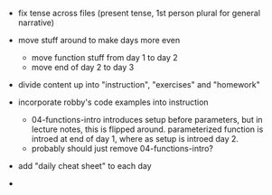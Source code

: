 - fix tense across files (present tense, 1st person plural for general narrative)
- move stuff around to make days more even
    - move function stuff from day 1 to day 2
    - move end of day 2 to day 3
- divide content up into "instruction", "exercises" and "homework"
- incorporate robby's code examples into instruction
    - 04-functions-intro introduces setup before parameters, but in lecture notes, this is flipped around. parameterized function is introed at end of day 1, where as setup is introed day 2.
    - probably should just remove 04-functions-intro?

- add "daily cheat sheet" to each day
- 